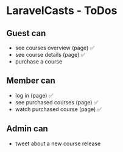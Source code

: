 # LaravelCasts - ToDos

## Guest can
* see courses overview (page) ✅
* see course details (page) ✅
* purchase a course

## Member can
* log in (page) ✅
* see purchased courses (page) ✅
* watch purchased course (page) ✅

## Admin can
* tweet about a new course release 
